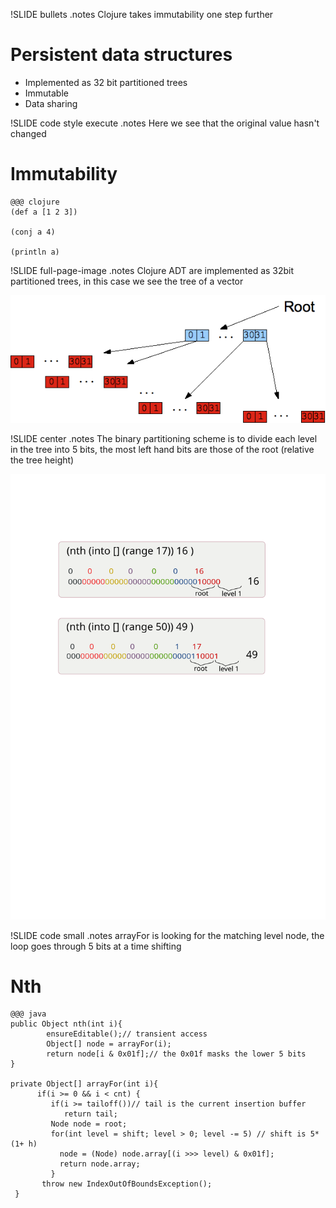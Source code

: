!SLIDE bullets 
.notes Clojure takes immutability one step further
# Persistent data structures

* Implemented as 32 bit partitioned trees
* Immutable
* Data sharing 

!SLIDE code style execute
.notes Here we see that the original value hasn't changed
# Immutability 

    @@@ clojure
    (def a [1 2 3])
    
    (conj a 4)

    (println a)

!SLIDE full-page-image
.notes Clojure ADT are implemented as 32bit partitioned trees, in this case we see the tree of a vector

![Persistent vector](persistentvector.png "persistent-vector")

!SLIDE center
.notes The binary partitioning scheme is to divide each level in the tree into 5 bits, the most left hand bits are those of the root (relative the tree height)

![Bit partitioning](bit-partitioning.svg "binary-partitoining")

!SLIDE code small
.notes arrayFor is looking for the matching level node, the loop goes through 5 bits at a time shifting 
# Nth 

    @@@ java
    public Object nth(int i){
            ensureEditable();// transient access
            Object[] node = arrayFor(i);
            return node[i & 0x01f];// the 0x01f masks the lower 5 bits
    } 

    private Object[] arrayFor(int i){
          if(i >= 0 && i < cnt) {
             if(i >= tailoff())// tail is the current insertion buffer
                return tail;
             Node node = root;
             for(int level = shift; level > 0; level -= 5) // shift is 5*(1+ h)
               node = (Node) node.array[(i >>> level) & 0x01f];
               return node.array;
             }
           throw new IndexOutOfBoundsException();
     } 
